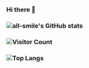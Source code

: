 ### Hi there 👋

### ![all-smile's GitHub stats](https://github-readme-stats.vercel.app/api?username=somethingpluto&show_icons=true)

### ![Visitor Count](https://profile-counter.glitch.me/all-smile/count.svg)

### ![Top Langs](https://github-readme-stats.vercel.app/api/top-langs/?username=all-smile&layout=compact)

